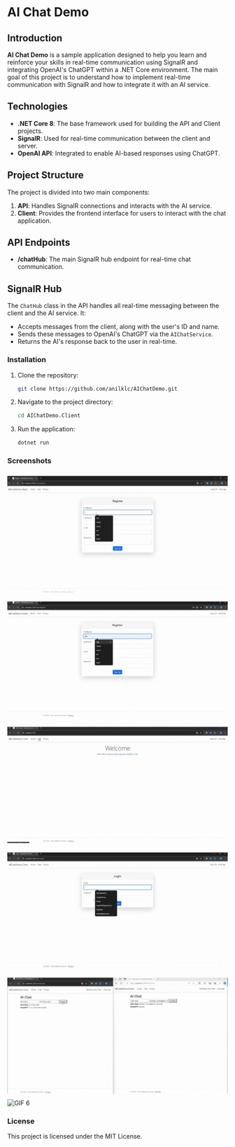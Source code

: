 # AI Chat Demo

## Introduction

**AI Chat Demo** is a sample application designed to help you learn and reinforce your skills in real-time communication using SignalR and integrating OpenAI's ChatGPT within a .NET Core environment. The main goal of this project is to understand how to implement real-time communication with SignalR and how to integrate it with an AI service.

## Technologies

- **.NET Core 8**: The base framework used for building the API and Client projects.
- **SignalR**: Used for real-time communication between the client and server.
- **OpenAI API**: Integrated to enable AI-based responses using ChatGPT.

## Project Structure

The project is divided into two main components:

1. **API**: Handles SignalR connections and interacts with the AI service.
2. **Client**: Provides the frontend interface for users to interact with the chat application.


## API Endpoints

- **/chatHub**: The main SignalR hub endpoint for real-time chat communication.

## SignalR Hub

The `ChatHub` class in the API handles all real-time messaging between the client and the AI service. It:

- Accepts messages from the client, along with the user's ID and name.
- Sends these messages to OpenAI's ChatGPT via the `AIChatService`.
- Returns the AI's response back to the user in real-time.

### Installation

1. Clone the repository:
    ```sh
    git clone https://github.com/anilklc/AIChatDemo.git
    ```
2. Navigate to the project directory:
    ```sh
    cd AIChatDemo.Client
    ```
3. Run the application:
    ```sh
    dotnet run
    ```

### Screenshots

![GIF 1](Screenshots/1.gif)
![GIF 2](Screenshots/2.gif)
![GIF 3](Screenshots/3.gif)
![GIF 4](Screenshots/4.gif)
![GIF 5](Screenshots/5.gif)
![GIF 6](Screenshots/6.gif)


### License

This project is licensed under the MIT License.

